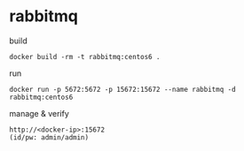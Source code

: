 # rabbitmq

build
```
docker build -rm -t rabbitmq:centos6 .
```

run
```
docker run -p 5672:5672 -p 15672:15672 --name rabbitmq -d rabbitmq:centos6
```

manage & verify
````
http://<docker-ip>:15672
(id/pw: admin/admin)
````
